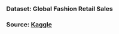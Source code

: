 ### Dataset: Global Fashion Retail Sales
### Source: [Kaggle](https://www.kaggle.com/datasets/ricgomes/global-fashion-retail-stores-dataset)


